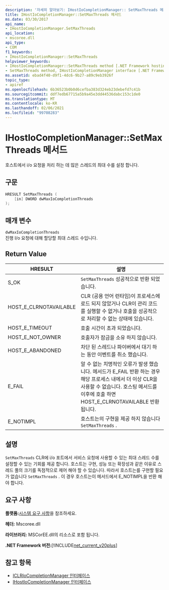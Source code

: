 ```yaml
---
description: '자세히 알아보기: IHostIoCompletionManager:: SetMaxThreads 메서드'
title: IHostIoCompletionManager::SetMaxThreads 메서드
ms.date: 03/30/2017
api_name:
- IHostIoCompletionManager.SetMaxThreads
api_location:
- mscoree.dll
api_type:
- COM
f1_keywords:
- IHostIoCompletionManager::SetMaxThreads
helpviewer_keywords:
- IHostIoCompletionManager::SetMaxThreads method [.NET Framework hosting]
- SetMaxThreads method, IHostIoCompletionManager interface [.NET Framework hosting]
ms.assetid: ebad4f40-d9f1-4dc6-9b27-a89c9eb3926f
topic_type:
- apiref
ms.openlocfilehash: 6b36523b0b0d6cefba383d324eb23debefd7c41b
ms.sourcegitcommit: ddf7edb67715a5b9a45e3dd44536dabc153c1de0
ms.translationtype: MT
ms.contentlocale: ko-KR
ms.lasthandoff: 02/06/2021
ms.locfileid: "99708283"
---
```

# <a name="ihostiocompletionmanagersetmaxthreads-method"></a>IHostIoCompletionManager::SetMaxThreads 메서드

호스트에서 i/o 요청을 처리 하는 데 많은 스레드의 최대 수를 설정 합니다.  
  
## <a name="syntax"></a>구문  
  
```cpp  
HRESULT SetMaxThreads (  
    [in] DWORD dwMaxIoCompletionThreads  
);  
```  
  
## <a name="parameters"></a>매개 변수  

 `dwMaxIoCompletionThreads`  
 진행 I/o 요청에 대해 할당할 최대 스레드 수입니다.  
  
## <a name="return-value"></a>Return Value  
  
|HRESULT|설명|  
|-------------|-----------------|  
|S_OK|`SetMaxThreads` 성공적으로 반환 되었습니다.|  
|HOST_E_CLRNOTAVAILABLE|CLR (공용 언어 런타임)이 프로세스에 로드 되지 않았거나 CLR이 관리 코드를 실행할 수 없거나 호출을 성공적으로 처리할 수 없는 상태에 있습니다.|  
|HOST_E_TIMEOUT|호출 시간이 초과 되었습니다.|  
|HOST_E_NOT_OWNER|호출자가 잠금을 소유 하지 않습니다.|  
|HOST_E_ABANDONED|차단 된 스레드나 파이버에서 대기 하는 동안 이벤트를 취소 했습니다.|  
|E_FAIL|알 수 없는 치명적인 오류가 발생 했습니다. 메서드가 E_FAIL 반환 하는 경우 해당 프로세스 내에서 더 이상 CLR을 사용할 수 없습니다. 호스팅 메서드를 이후에 호출 하면 HOST_E_CLRNOTAVAILABLE 반환 됩니다.|  
|E_NOTIMPL|호스트는의 구현을 제공 하지 않습니다 `SetMaxThreads` .|  
  
## <a name="remarks"></a>설명  

 `SetMaxThreads` CLR에 i/o 포트에서 서비스 요청에 사용할 수 있는 최대 스레드 수를 설정할 수 있는 기회를 제공 합니다. 호스트는 구현, 성능 또는 확장성과 같은 이유로 스레드 풀의 크기를 독점적으로 제어 해야 할 수 있습니다. 따라서 호스트는를 구현할 필요가 없습니다 `SetMaxThreads` . 이 경우 호스트는이 메서드에서 E_NOTIMPL을 반환 해야 합니다.  
  
## <a name="requirements"></a>요구 사항  

 **플랫폼:**[시스템 요구 사항](../../get-started/system-requirements.md)을 참조하세요.  
  
 **헤더:** Mscoree.dll  
  
 **라이브러리:** MSCorEE.dll의 리소스로 포함 됩니다.  
  
 **.NET Framework 버전:**[!INCLUDE[net_current_v20plus](../../../../includes/net-current-v20plus-md.md)]  
  
## <a name="see-also"></a>참고 항목

- [ICLRIoCompletionManager 인터페이스](iclriocompletionmanager-interface.md)
- [IHostIoCompletionManager 인터페이스](ihostiocompletionmanager-interface.md)
